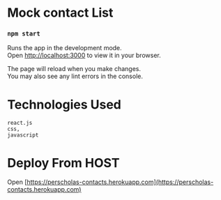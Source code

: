 # Mock contact List


### `npm start`

Runs the app in the development mode.\
Open [http://localhost:3000](http://localhost:3000) to view it in your browser.

The page will reload when you make changes.\
You may also see any lint errors in the console.

# Technologies Used
    react.js
    css,
    javascript
    
# Deploy From HOST
Open [https://perscholas-contacts.herokuapp.com](https://perscholas-contacts.herokuapp.com)
    

